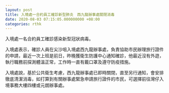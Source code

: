 ```yaml
---
layout: post
title: 入境處一合約員工確診新型肺炎　西九龍辦事處關閉消毒
date: 2020-08-03 07:15:05.000000000 +08:00
categories: rthk
---
```


入境處一名合約員工確診感染新型冠狀病毒。

入境處表示，確診人員在尖沙咀入境處西九龍辦事處，負責協助市民辦理旅行證件的申請，最近一次上班是前日，昨晚獲衛生防護中心通知確診，他最近沒有外遊，執行職務前探測體溫正常，工作時一直有戴口罩及遵守防疫措施。 

入境處說，基於公共衛生考慮，西九龍辦事處已即時關閉，直至另行通知，會安排徹底清潔消毒，如打算到有關辦事處緊急申請旅行證件的市民，可選擇前往灣仔入境事務大樓四樓或元朗辦事處。
